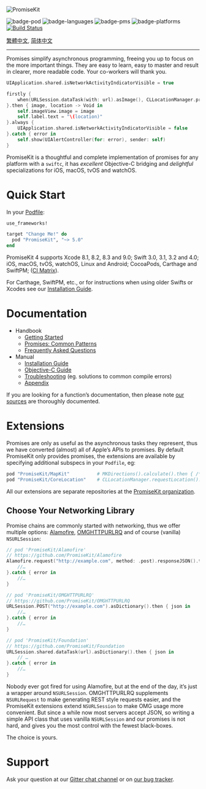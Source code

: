 ![PromiseKit](http://promisekit.org/public/img/logo-tight.png)

![badge-pod] ![badge-languages] ![badge-pms] ![badge-platforms] [![Build Status](https://travis-ci.org/mxcl/PromiseKit.svg?branch=master)](https://travis-ci.org/mxcl/PromiseKit)

[繁體中文](README.zh_Hant.md), [简体中文](README.zh_CN.md)

---

Promises simplify asynchronous programming, freeing you up to focus on the more
important things. They are easy to learn, easy to master and result in clearer,
more readable code. Your co-workers will thank you.

```swift
UIApplication.shared.isNetworkActivityIndicatorVisible = true

firstly {
    when(URLSession.dataTask(with: url).asImage(), CLLocationManager.promise())
}.then { image, location -> Void in
    self.imageView.image = image
    self.label.text = "\(location)"
}.always {
    UIApplication.shared.isNetworkActivityIndicatorVisible = false
}.catch { error in
    self.show(UIAlertController(for: error), sender: self)
}
```

PromiseKit is a thoughtful and complete implementation of promises for any
platform with a `swiftc`, it has *excellent* Objective-C bridging and
*delightful* specializations for iOS, macOS, tvOS and watchOS.

# Quick Start

In your [Podfile]:

```ruby
use_frameworks!

target "Change Me!" do
  pod "PromiseKit", "~> 5.0"
end
```

PromiseKit 4 supports Xcode 8.1, 8.2, 8.3 and 9.0; Swift 3.0, 3.1, 3.2 and 4.0; iOS, macOS, tvOS, watchOS, Linux and Android; CocoaPods, Carthage and SwiftPM; ([CI Matrix](https://travis-ci.org/mxcl/PromiseKit)).

For Carthage, SwiftPM, etc., or for instructions when using older Swifts or
Xcodes see our [Installation Guide](Documentation/Installation.md).

# Documentation

* Handbook
  * [Getting Started](Documentation/GettingStarted.md)
  * [Promises: Common Patterns](Documentation/CommonPatterns.md)
  * [Frequently Asked Questions](Documentation/FAQ.md)
* Manual
  * [Installation Guide](Documentation/Installation.md)
  * [Objective-C Guide](Documentation/ObjectiveC.md)
  * [Troubleshooting](Documentation/Troubleshooting.md) (eg. solutions to common compile errors)
  * [Appendix](Documentation/Appendix.md)

If you are looking for a function’s documentation, then please note
[our sources](Sources/) are thoroughly documented.

# Extensions

Promises are only as useful as the asynchronous tasks they represent, thus we
have converted (almost) all of Apple’s APIs to promises. By default PromiseKit
only provides promises, the extensions are available by specifying additional
subspecs in your `Podfile`, eg:

```ruby
pod "PromiseKit/MapKit"          # MKDirections().calculate().then { /*…*/ }
pod "PromiseKit/CoreLocation"    # CLLocationManager.requestLocation().then { /*…*/ }
```

All our extensions are separate repositories at the [PromiseKit organization].

## Choose Your Networking Library

Promise chains are commonly started with networking, thus we offer multiple
options: [Alamofire], [OMGHTTPURLRQ] and of course (vanilla) `NSURLSession`:

```swift
// pod 'PromiseKit/Alamofire'
// https://github.com/PromiseKit/Alamofire
Alamofire.request("http://example.com", method: .post).responseJSON().then { json in
    //…
}.catch { error in
    //…
}

// pod 'PromiseKit/OMGHTTPURLRQ'
// https://github.com/PromiseKit/OMGHTTPURLRQ
URLSession.POST("http://example.com").asDictionary().then { json in
    //…
}.catch { error in
    //…
}

// pod 'PromiseKit/Foundation'
// https://github.com/PromiseKit/Foundation
URLSession.shared.dataTask(url).asDictionary().then { json in
    // …
}.catch { error in
    //…
}
```

Nobody ever got fired for using Alamofire, but at the end of the day, it’s
just a wrapper around `NSURLSession`. OMGHTTPURLRQ supplements
`NSURLRequest` to make generating REST style requests easier, and the PromiseKit
extensions extend `NSURLSession` to make OMG usage more convenient. But since a
while now most servers accept JSON, so writing a simple API class that uses
vanilla `NSURLSession` and our promises is not hard, and gives you the most
control with the fewest black-boxes.

The choice is yours.

# Support

Ask your question at our [Gitter chat channel] or on [our bug tracker].


[badge-pod]: https://img.shields.io/cocoapods/v/PromiseKit.svg?label=version
[badge-pms]: https://img.shields.io/badge/supports-CocoaPods%20%7C%20Carthage%20%7C%20SwiftPM-green.svg
[badge-languages]: https://img.shields.io/badge/languages-Swift%20%7C%20ObjC-orange.svg
[badge-platforms]: https://img.shields.io/badge/platforms-macOS%20%7C%20iOS%20%7C%20watchOS%20%7C%20tvOS%20%7C%20Linux-lightgrey.svg
[badge-mit]: https://img.shields.io/badge/license-MIT-blue.svg
[OMGHTTPURLRQ]: https://github.com/mxcl/OMGHTTPURLRQ
[Alamofire]: http://alamofire.org
[PromiseKit organization]: https://github.com/PromiseKit
[Gitter chat channel]: https://gitter.im/mxcl/PromiseKit
[our bug tracker]: https://github.com/mxcl/PromiseKit/issues/new
[Podfile]: https://guides.cocoapods.org/syntax/podfile.html
